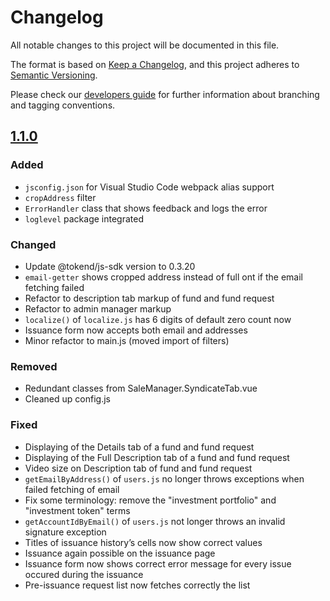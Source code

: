 # Changelog
All notable changes to this project will be documented in this file.

The format is based on [Keep a Changelog](https://keepachangelog.com/en/1.0.0/),
and this project adheres to [Semantic Versioning](https://semver.org/spec/v2.0.0.html).

Please check our [developers guide](https://gitlab.com/tokend/developers-guide)
for further information about branching and tagging conventions.

## [1.1.0](https://github.com/tokend/admin-panel/releases/tag/1.1.0)
### Added
- `jsconfig.json` for Visual Studio Code webpack alias support
- `cropAddress` filter
- `ErrorHandler` class that shows feedback and logs the error
- `loglevel` package integrated

### Changed
- Update @tokend/js-sdk version to 0.3.20
- `email-getter` shows cropped address instead of full ont if the email fetching failed
- Refactor to description tab markup of fund and fund request
- Refactor to admin manager markup
- `localize()` of `localize.js` has 6 digits of default zero count now
- Issuance form now accepts both email and addresses
- Minor refactor to main.js (moved import of filters)

### Removed
- Redundant classes from SaleManager.SyndicateTab.vue
- Cleaned up config.js

### Fixed
- Displaying of the Details tab of a fund and fund request
- Displaying of the Full Description tab of a fund and fund request
- Video size on Description tab of fund and fund request
- `getEmailByAddress()` of `users.js` no longer throws exceptions when failed fetching of email
- Fix some terminology: remove the "investment portfolio" and "investment token" terms
- `getAccountIdByEmail()` of `users.js` not longer throws an invalid signature exception
- Titles of issuance history’s cells now show correct values
- Issuance again possible on the issuance page
- Issuance form now shows correct error message for every issue occured during the issuance
- Pre-issuance request list now fetches correctly the list
